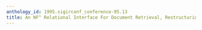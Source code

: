 ```yaml
---
anthology_id: 1995.sigirconf_conference-95.13
title: An NF^ Relational Interface For Document Retrieval, Restructuring and Aggregation
---
```

